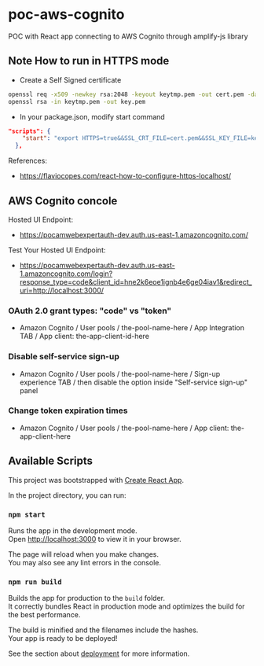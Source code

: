# poc-aws-cognito

POC with React app connecting to AWS Cognito through amplify-js library

## Note How to run in HTTPS mode

- Create a Self Signed certificate
``` bash
openssl req -x509 -newkey rsa:2048 -keyout keytmp.pem -out cert.pem -days 365
openssl rsa -in keytmp.pem -out key.pem

```

- In your package.json, modify start command
``` json
"scripts": {
    "start": "export HTTPS=true&&SSL_CRT_FILE=cert.pem&&SSL_KEY_FILE=key.pem react-scripts start"
  },
```

References:
- https://flaviocopes.com/react-how-to-configure-https-localhost/


## AWS Cognito concole

Hosted UI Endpoint:
- https://pocamwebexpertauth-dev.auth.us-east-1.amazoncognito.com/

Test Your Hosted UI Endpoint:
- https://pocamwebexpertauth-dev.auth.us-east-1.amazoncognito.com/login?response_type=code&client_id=hne2k6eoe1ignb4e6ge04iav1&redirect_uri=http://localhost:3000/


### OAuth 2.0 grant types: "code" vs "token"

- Amazon Cognito / User pools / the-pool-name-here / App Integration TAB / App client: the-app-client-id-here

### Disable self-service sign-up

- Amazon Cognito / User pools / the-pool-name-here / Sign-up experience TAB / then disable the option inside "Self-service sign-up" panel


### Change token expiration times

- Amazon Cognito / User pools / the-pool-name-here / App client: the-app-client-here

## Available Scripts

This project was bootstrapped with [Create React App](https://github.com/facebook/create-react-app).

In the project directory, you can run:

### `npm start`

Runs the app in the development mode.\
Open [http://localhost:3000](http://localhost:3000) to view it in your browser.

The page will reload when you make changes.\
You may also see any lint errors in the console.

### `npm run build`

Builds the app for production to the `build` folder.\
It correctly bundles React in production mode and optimizes the build for the best performance.

The build is minified and the filenames include the hashes.\
Your app is ready to be deployed!

See the section about [deployment](https://facebook.github.io/create-react-app/docs/deployment) for more information.

